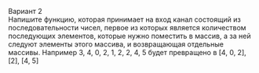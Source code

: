 Вариант 2 
\
Напишите функцию, которая принимает на вход канал состоящий из последовательности чисел, первое из которых является количеством последующих элементов, которые нужно поместить в массив, а за ней следуют элементы этого массива, и возвращающая отдельные массивы. Например 3, 4, 0, 2, 1, 2, 2, 4, 5 будет превращено в [4, 0, 2], [2], [4, 5]
